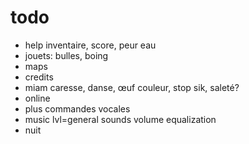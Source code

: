 # todo
- help inventaire, score, peur eau
- jouets: bulles, boing
- maps
- credits
- miam caresse, danse, œuf couleur, stop sik, saleté?
- online
- plus commandes vocales
- music lvl=general sounds volume equalization
- nuit